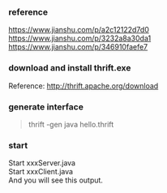 ### reference  
https://www.jianshu.com/p/a2c12122d7d0  
https://www.jianshu.com/p/3232a8a30da1  
https://www.jianshu.com/p/346910faefe7  

### download and install thrift.exe  
Reference: http://thrift.apache.org/download  

### generate interface  
> thrift -gen java hello.thrift  

### start  
Start xxxServer.java  
Start xxxClient.java  
And you will see this output.  
